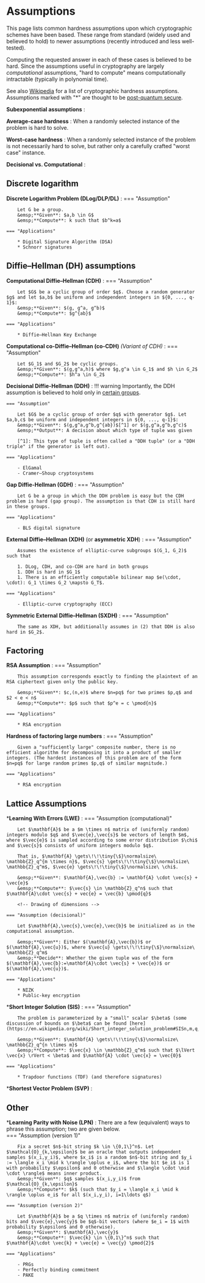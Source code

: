 # Assumptions

This page lists common hardness assumptions upon which cryptographic schemes have been based. These range from standard (widely used and believed to hold) to newer assumptions (recently introduced and less well-tested).

<!-- Maybe color-code based on how standard they are? -->
<!-- Also give any implications -->

Computing the requested answer in each of these cases is believed to be hard. Since the assumptions useful in cryptography are largely _computational_ assumptions, "hard to compute" means computationally intractable (typically in polynomial time).

See also [Wikipedia](https://en.wikipedia.org/wiki/Computational_hardness_assumption#Common_cryptographic_hardness_assumptions) for a list of cryptographic hardness assumptions. Assumptions marked with "*" are thought to be [post-quantum secure](Areas-of-Cryptography/pqc.md).

**Subexponential assumptions**
: 

**Average-case hardness**
: When a randomly selected instance of the problem is hard to solve.

**Worst-case hardness**
: When a randomly selected instance of the problem is not necessarily hard to solve, but rather only a carefully crafted "worst case" instance.

**Decisional vs. Computational**
: 

## **Discrete logarithm**

**Discrete Logarithm Problem (DLog/DLP/DL)**
:   === "Assumption"

        Let G be a group.  
        &emsp;**Given**: $a,b \in G$  
        &emsp;**Compute**: k such that $b^k=a$

    === "Applications"

        * Digital Signature Algorithm (DSA)
        * Schnorr signatures

## Diffie–Hellman (DH) assumptions

<!-- When must $g$ (or $G$) be uniformly chosen? -->

**Computational Diffie–Hellman (CDH)**
:   === "Assumption"

        Let $G$ be a cyclic group of order $q$. Choose a random generator $g$ and let $a,b$ be uniform and independent integers in ${0, ..., q-1}$:  
        &emsp;**Given**: $(g, g^a, g^b)$  
        &emsp;**Compute**: $g^{ab}$

    === "Applications"
    
        * Diffie–Hellman Key Exchange

**Computational co-Diffie–Hellman (co-CDH)** _(Variant of CDH)_
:   === "Assumption"
    
        Let $G_1$ and $G_2$ be cyclic groups.  
        &emsp;**Given**: $(g,g^a,h)$ where $g,g^a \in G_1$ and $h \in G_2$  
        &emsp;**Compute**: $h^a \in G_2$

**Decisional Diffie-Hellman (DDH)**
:   !!! warning
        Importantly, the DDH assumption is believed to hold only in [certain groups](https://en.wikipedia.org/wiki/Decisional_Diffie%E2%80%93Hellman_assumption#Groups_for_which_DDH_is_assumed_to_hold).

    === "Assumption"

        Let $G$ be a cyclic group of order $q$ with generator $g$. Let $a,b,c$ be uniform and independent integers in ${0, ..., q-1}$:  
        &emsp;**Given**: $(g,g^a,g^b,g^{ab})$[^1] or $(g,g^a,g^b,g^c)$  
        &emsp;**Output**: A decision about which type of tuple was given
    
        [^1]: This type of tuple is often called a "DDH tuple" (or a "DDH triple" if the generator is left out).

    === "Applications"

        - ElGamal
        - Cramer–Shoup cryptosystems

**Gap Diffie-Hellman (GDH)**
:   === "Assumption"

        Let G be a group in which the DDH problem is easy but the CDH problem is hard (gap group). The assumption is that CDH is still hard in these groups.
    
    === "Applications"

        - BLS digital signature

**External Diffie–Hellman (XDH)** (or **asymmetric XDH**)
:   === "Assumption"

        Assumes the existence of elliptic-curve subgroups $(G_1, G_2)$ such that

        1. DLog, CDH, and co-CDH are hard in both groups  
        1. DDH is hard in $G_1$  
        1. There is an efficiently computable bilinear map $e(\cdot, \cdot): G_1 \times G_2 \mapsto G_T$. 

    === "Applications"

        - Elliptic-curve cryptography (ECC)

**Symmetric External Diffie–Hellman (SXDH)**
:   === "Assumption"

        The same as XDH, but additionally assumes in (2) that DDH is also hard in $G_2$. 
<!-- Implies XDH. -->

## Factoring

**RSA Assumption**
:   === "Assumption"

        This assumption corresponds exactly to finding the plaintext of an RSA ciphertext given only the public key.

        &emsp;**Given**: $c,(n,e)$ where $n=pq$ for two primes $p,q$ and $2 < e < n$  
        &emsp;**Compute**: $p$ such that $p^e = c \pmod{n}$

    === "Applications"

        * RSA encryption

**Hardness of factoring large numbers**
:   === "Assumption"

        Given a "sufficiently large" composite number, there is no efficient algorithm for decomposing it into a product of smaller integers. (The hardest instances of this problem are of the form $n=pq$ for large random primes $p,q$ of similar magnitude.)

    === "Applications"

        * RSA encryption

## Lattice Assumptions

\***Learning With Errors (LWE)**
:   === "Assumption (computational)"

        Let $\mathbf{A}$ be a $m \times n$ matrix of (uniformly random) integers modulo $q$ and $\vec{e},\vec{s}$ be vectors of length $m$, where $\vec{e}$ is sampled according to some error distribution $\chi$ and $\vec{s}$ consists of uniform integers modulo $q$.  

        That is, $\mathbf{A} \gets\!\!\tiny{\$}\normalsize\ \mathbb{Z}_q^{m \times n}$, $\vec{s} \gets\!\!\tiny{\$}\normalsize\ \mathbb{Z}_q^m$, $\vec{e} \gets\!\!\tiny{\$}\normalsize\ \chi$.

        &emsp;**Given**: $\mathbf{A},\vec{b} := \mathbf{A} \cdot \vec{s} + \vec{e}$  
        &emsp;**Compute**: $\vec{s} \in \mathbb{Z}_q^n$ such that $\mathbf{A}\cdot \vec{s} + vec{e} = \vec{b} \pmod{q}$

        <!-- Drawing of dimensions -->

    === "Assumption (decisional)"

        Let $\mathbf{A},\vec{s},\vec{e},\vec{b}$ be initialized as in the computational assumption.

        &emsp;**Given**: Either $(\mathbf{A},\vec{b})$ or $(\mathbf{A},\vec{u})$, where $\vec{u} \gets\!\!\tiny{\$}\normalsize\ \mathbb{Z}_q^m$  
        &emsp;**Decide**: Whether the given tuple was of the form $(\mathbf{A},\vec{b}:=\mathbf{A}\cdot \vec{s} + \vec{e})$ or $(\mathbf{A},\vec{u})$.

    === "Applications"

        * NIZK
        * Public-key encryption

\***Short Integer Solution (SIS)**
:   === "Assumption"

        The problem is parameterized by a "small" scalar $\beta$ (some discussion of bounds on $\beta$ can be found [here](https://en.wikipedia.org/wiki/Short_integer_solution_problem#SISn,m,q,%CE%B2)).

        &emsp;**Given**: $\mathbf{A} \gets\!\!\tiny{\$}\normalsize\ \mathbb{Z}_q^{n \times m}$  
        &emsp;**Compute**: $\vec{x} \in \mathbb{Z}_q^m$ such that $\lVert \vec{x} \rVert < \beta$ and $\mathbf{A} \cdot \vec{x} = \vec{0}$

    === "Applications"

        * Trapdoor functions (TDF) (and therefore signatures)

\***Shortest Vector Problem (SVP)**
: 

## Other

\***Learning Parity with Noise (LPN)**
: There are a few (equivalent) ways to phrase this assumption; two are given below.  
    === "Assumption (version 1)"

        Fix a secret $n$-bit string $k \in \{0,1\}^n$. Let $\mathcal{O}_{k,\epsilon}$ be an oracle that outputs independent samples $(x_i,y_i)$, where $x_i$ is a random $n$-bit string and $y_i := \langle x_i \mid k \rangle \oplus e_i$, where the bit $e_i$ is 1 with probability $\epsilon$ and 0 otherwise and $\langle \cdot \mid \cdot \rangle$ means inner product.  
        &emsp;**Given**: $q$ samples $(x_i,y_i)$ from $\mathcal{O}_{k,\epsilon}$  
        &emsp;**Compute**: $k$ (such that $y_i = \langle x_i \mid k \rangle \oplus e_i$ for all $(x_i,y_i), i=1\ldots q$)

    === "Assumption (version 2)"

        Let $\mathbf{A}$ be a $q \times n$ matrix of (uniformly random) bits and $\vec{e},\vec{y}$ be $q$-bit vectors (where $e_i = 1$ with probability $\epsilon$ and 0 otherwise).  
        &emsp;**Given**: $\mathbf{A},\vec{y}$  
        &emsp;**Compute**: $\vec{k} \in \{0,1\}^n$ such that $\mathbf{A}\cdot \vec{k} + \vec{e} = \vec{y} \pmod{2}$

    === "Applications"

        - PRGs
        - Perfectly binding commitment
        - PAKE

<!-- [Version 1](https://perso.uclouvain.be/fstandae/PUBLIS/182.pdf) -->
<!-- [Version 2 and applications](http://yuyu.hk/files/LPN.pdf) -->